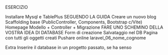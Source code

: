 ESERCIZIO



Installare Mysql e TablePlus SEGUENDO LA GUIDA
Creare un nuovo blog
Scaffolding base (PublicController, Components, Bootstrap c/Vite)
Homepage
Modello + Controller + Migrazione
FARE UNO SCHEMINO DELLA VOSTRA IDEA DI DATABASE
Form di creazione
Salvataggio nel DB
Pagina con tutti gli oggetti creati
Pushare online laravel_06_nome_cognome


Extra
Inserire il database in un progetto passato, se ha senso
